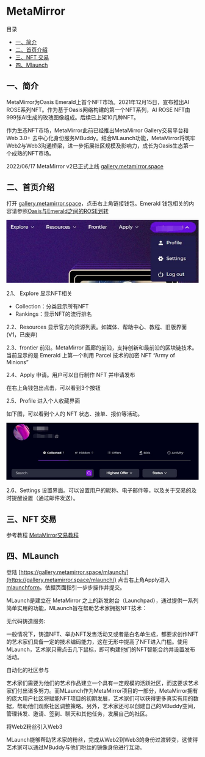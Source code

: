 # MetaMirror

目录

* [一、简介](#1)
* [二、首页介绍](#2)
* [三、NFT 交易](#3)
* [四、Mlaunch](#4)

<div id="1"></div>

## 一、简介

MetaMirror为Oasis Emerald上首个NFT市场。2021年12月15日，宣布推出AI ROSE系列NFT。作为基于Oasis网络构建的第一个NFT系列，AI ROSE NFT由999张AI生成的玫瑰图像组成。后续已上架10几种NFT。

作为生态NFT市场，MetaMirror此前已经推出MetaMirror Gallery交易平台和Web 3.0+ 去中心化身份服务MBuddy。结合MLaunch功能，MetaMirror将筑牢Web2与Web3沟通桥梁，进一步拓展社区规模及影响力，成长为Oasis生态第一个成熟的NFT市场。

2022/06/17 MetaMirror v2已正式上线 [gallery.metamirror.space](https://gallery.metamirror.space/)

<div id="2"></div>

## 二、首页介绍

打开  [gallery.metamirror.space](https://gallery.metamirror.space/)，点击右上角链接钱包。Emerald 钱包相关的内容请参照[Oasis与Emerald之间的ROSE划转](/dev_support/Oasis与Emerald之间的ROSE划转/Oasis与Emerald之间的ROSE划转.md)

![](MetaMirror_1.jpg)

2.1、 Explore 显示NFT相关
- Collection：分类显示所有NFT
- Rankings：显示NFT的流行排名

2.2、Resources 显示官方的资源列表。如媒体、帮助中心、教程、旧版界面(V1，已废弃)

2.3、frontier 前沿。MetaMirror 画廊的前沿，支持创新和最前沿的区块链技术。当前显示的是 Emerald 上第一个利用 Parcel 技术的加密 NFT “Army of Minions”

2.4、Apply 申请。用户可以自行制作 NFT 并申请发布

在右上角钱包出点击，可以看到3个按钮

2.5、Profile 进入个人收藏界面

如下图，可以看到个人的 NFT 状态、挂单、报价等活动。

![](MetaMirror_2.jpg)

2.6、Settings 设置界面。可以设置用户的昵称、电子邮件等，以及关于交易的及时提醒设置（通过邮件发送）。

<div id="3"></div>

## 三、NFT 交易

参考教程 [MetaMirror交易教程](https://medium.com/@little-white/%E5%A6%82%E4%BD%95%E4%BA%A4%E6%98%93ai-rose-nft-12b7a58c10d3)

<div id="4"></div>

## 四、MLaunch

登陆 [https://gallery.metamirror.space/mlaunch/](https://gallery.metamirror.space/mlaunch/) 点击右上角Apply进入[mlaunchform](https://gallery.metamirror.space/mlaunchform/)。依据页面指引一步步操作并提交。

MLaunch是建立在 MetaMirror 之上的新发射台（Launchpad），通过提供一系列简单实用的功能，MLaunch旨在帮助艺术家拥抱NFT技术：

无代码铸造服务:

一般情况下，铸造NFT、举办NFT发售活动又或者是白名单生成，都要求创作NFT的艺术家们具备一定的技术编码能力，这在无形中提高了NFT进入门槛。使用 MLaunch，艺术家只需点击几下鼠标，即可构建他们的NFT智能合约并设置发布活动。

自动化的社区参与

艺术家们需要为他们的艺术作品建立一个具有一定规模的活跃社区，而这要求艺术家们付出诸多努力。而MLaunch作为MetaMirror项目的一部分，MetaMirror拥有的庞大用户社区将赋能NFT项目的初期发展，艺术家们可以获得更多真实有用的数据，帮助他们观察社区调整策略。另外，艺术家还可以创建自己的MBuddy空间，管理转发、邀请、签到、聊天和其他任务，发展自己的社区。

将Web2粉丝引入Web3

MLaunch能够帮助艺术家的粉丝，完成从Web2到Web3的身份过渡转变，这使得艺术家可以通过MBuddy与他们粉丝的镜像身份进行互动。
